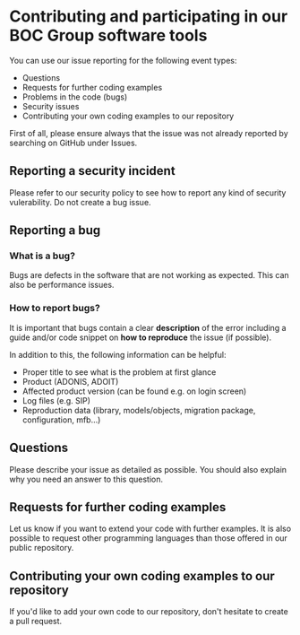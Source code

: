 # Contributing and participating in our BOC Group software tools
You can use our issue reporting for the following event types:
* Questions
* Requests for further coding examples
* Problems in the code (bugs)
* Security issues
* Contributing your own coding examples to our repository

First of all, please ensure always that the issue was not already reported by searching on GitHub under Issues.

## Reporting a security incident
Please refer to our security policy to see how to report any kind of security vulerability. Do not create a bug issue.

## Reporting a bug
### What is a bug?
Bugs are defects in the software that are not working as expected. This can also be performance issues.
### How to report bugs?
It is important that bugs contain a clear **description** of the error including a guide and/or code snippet on **how to reproduce** the issue (if possible).

In addition to this, the following information can be helpful:
* Proper title to see what is the problem at first glance
* Product (ADONIS, ADOIT)
* Affected product version (can be found e.g. on login screen)
* Log files (e.g. SIP)
* Reproduction data (library, models/objects, migration package, configuration, mfb...)

## Questions
Please describe your issue as detailed as possible. You should also explain why you need an answer to this question.

## Requests for further coding examples
Let us know if you want to extend your code with further examples. It is also possible to request other programming languages than those offered in our public repository.

## Contributing your own coding examples to our repository
If you'd like to add your own code to our repository, don't hesitate to create a pull request.
